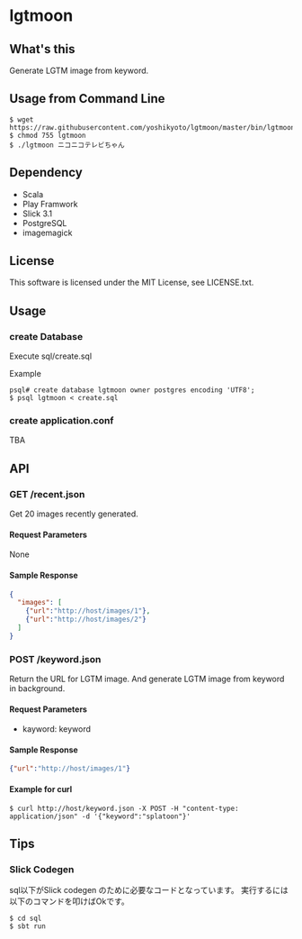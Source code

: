 # lgtmoon

## What's this

Generate LGTM image from keyword.

## Usage from Command Line

```
$ wget https://raw.githubusercontent.com/yoshikyoto/lgtmoon/master/bin/lgtmoon
$ chmod 755 lgtmoon
$ ./lgtmoon ニコニコテレビちゃん
```

## Dependency

* Scala
* Play Framwork
* Slick 3.1
* PostgreSQL
* imagemagick

## License

This software is licensed under the MIT License, see LICENSE.txt.

## Usage

### create Database

Execute sql/create.sql

Example

```
psql# create database lgtmoon owner postgres encoding 'UTF8';
$ psql lgtmoon < create.sql
```

### create application.conf 

TBA

## API

### GET /recent.json

Get 20 images recently generated.

#### Request Parameters

None

#### Sample Response

```json
{
  "images": [
    {"url":"http://host/images/1"},
    {"url":"http://host/images/2"}
  ]
}
```

### POST /keyword.json

Return the URL for LGTM image.
And generate LGTM image from keyword in background.

#### Request Parameters

* kayword: keyword

#### Sample Response

```json
{"url":"http://host/images/1"}
```

#### Example for curl

```
$ curl http://host/keyword.json -X POST -H "content-type: application/json" -d '{"keyword":"splatoon"}'
```

## Tips

### Slick Codegen

sql以下がSlick codegen のために必要なコードとなっています。
実行するには以下のコマンドを叩けばOkです。

```
$ cd sql
$ sbt run
```
